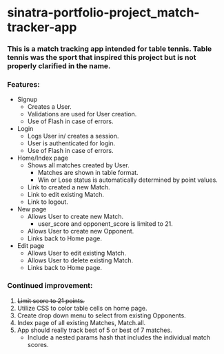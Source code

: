 # sinatra-portfolio-project_match-tracker-app
 
### This is a match tracking app intended for table tennis. Table tennis was the sport that inspired this project but is not properly clarified in the name.

### Features:
- Signup
    * Creates a User.
    * Validations are used for User creation.
    * Use of Flash in case of errors.
- Login
    * Logs User in/ creates a session.
    * User is authenticated for login.
    * Use of Flash in case of errors.
- Home/Index page
    * Shows all matches created by User.
        - Matches are shown in table format.
        - Win or Lose status is automatically determined by point values.
    * Link to created a new Match.
    * Link to edit existing Match.
    * Link to logout.
- New page
    * Allows User to create new Match.
        - user_score and opponent_score is limited to 21.
    * Allows User to create new Opponent.
    * Links back to Home page.
- Edit page
    * Allows User to edit existing Match.
    * Allows User to delete existing Match.
    * Links back to Home page.

### Continued improvement:
1. ~~Limit score to 21 points.~~
2. Utilize CSS to color table cells on home page.
3. Create drop down menu to select from existing Opponents.
4. Index page of all existing Matches, Match.all.
5. App should really track best of 5 or best of 7 matches. 
    * Include a nested params hash that includes the individual match scores.

